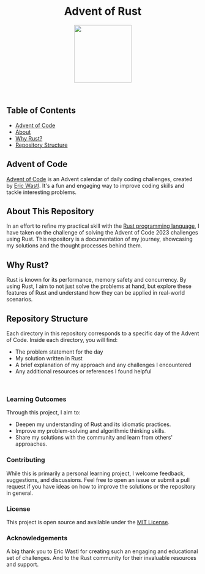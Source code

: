 <h1 align="center">Advent of Rust</h1>

<p align="center">
  <img src="https://www.rust-lang.org/logos/rust-logo-blk.svg" width="150">
</p>

<br>


## Table of Contents

<ul>
    <li><a href="#Advent-of-Code">Advent of Code</a></li>
    <li><a href="#About-This-Repository">About</a></li>
    <li><a href="#Why-Rust?">Why Rust?</a></li>
    <li><a href="#Repository-Structure">Repository Structure</a></li>
  </ul>


## Advent of Code
[Advent of Code](https://adventofcode.com/) is an Advent calendar of daily coding challenges, created by [Eric Wastl](http://was.tl/). It's a fun and engaging way to improve coding skills and tackle interesting problems.

## About This Repository
In an effort to refine my practical skill with the [Rust programming language](https://www.rust-lang.org/), I have taken on the challenge of solving the Advent of Code 2023 challenges using Rust. This repository is a documentation of my journey, showcasing my solutions and the thought processes behind them.

## Why Rust?
Rust is known for its performance, memory safety and concurrency. By using Rust, I aim to not just solve the problems at hand, but explore these features of Rust and understand how they can be applied in real-world scenarios.

## Repository Structure
Each directory in this repository corresponds to a specific day of the Advent of Code. Inside each directory, you will find:
- The problem statement for the day
- My solution written in Rust
- A brief explanation of my approach and any challenges I encountered
- Any additional resources or references I found helpful

<br>

### Learning Outcomes
Through this project, I aim to:
- Deepen my understanding of Rust and its idiomatic practices.
- Improve my problem-solving and algorithmic thinking skills.
- Share my solutions with the community and learn from others' approaches.

### Contributing
While this is primarily a personal learning project, I welcome feedback, suggestions, and discussions. Feel free to open an issue or submit a pull request if you have ideas on how to improve the solutions or the repository in general.

### License
This project is open source and available under the [MIT License](LICENSE).

### Acknowledgements
A big thank you to Eric Wastl for creating such an engaging and educational set of challenges. And to the Rust community for their invaluable resources and support.
